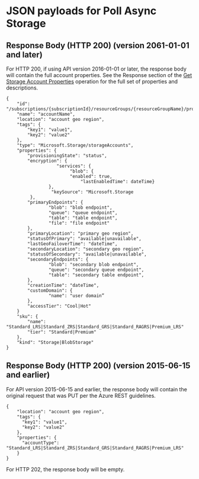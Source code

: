 # JSON payloads for Poll Async Storage

## Response Body (HTTP 200) (version 2061-01-01 and later)

For HTTP 200, if using API version 2016-01-01 or later, the response body will contain the full account properties. See the Response section of the [Get Storage Account Properties](../../api-ref/storagerp/storageaccounts.json#StorageAccounts_GetProperties) operation for the full set of properties and descriptions.

```
{
    "id": "/subscriptions/{subscriptionId}/resourceGroups/{resourceGroupName}/providers/Microsoft.Storage/storageAccounts/{accountName}",
    "name": "accountName",
    "location": "account geo region",
    "tags": {
        "key1": "value1", 
        "key2": "value2"
    },
    "type": "Microsoft.Storage/storageAccounts",
    "properties": {
        "provisioningState": "status",
        "encryption": {
	               "services": {
                        "blob": {
                        "enabled": true,
                            "lastEnabledTime": dateTime}
                },
	             "keySource": "Microsoft.Storage
         },        
        "primaryEndpoints": {
                "blob": "blob endpoint",
                "queue": "queue endpoint",
                "table": "table endpoint",
                "file": "file endpoint"
        },
        "primaryLocation": "primary geo region",
        "statusOfPrimary": "available|unavailable",
        "lastGeoFailoverTime": "dateTime",
        "secondaryLocation": "secondary geo region",
        "statusOfSecondary": "available|unavailable",
        "secondaryEndpoints": {
                "blob": "secondary blob endpoint",
                "queue": "secondary queue endpoint",
                "table": "secondary table endpoint",
        },
        "creationTime": "dateTime",
        "customDomain": {
                "name": "user domain”
        },
        "accessTier": "Cool|Hot"
    }
    "sku": {
        "name": "Standard_LRS|Standard_ZRS|Standard_GRS|Standard_RAGRS|Premium_LRS"
        "tier": "Standard|Premium"    
    }, 
    "kind": "Storage|BlobStorage"
}
```

## Response Body (HTTP 200) (version 2015-06-15 and earlier)

For API version 2015-06-15 and earlier, the response body will contain the original request that was PUT per the Azure REST guidelines.

```
{
    "location": "account geo region",
    "tags": {
      "key1": "value1", 
      "key2": "value2"
    },
    "properties": {
      "accountType": "Standard_LRS|Standard_ZRS|Standard_GRS|Standard_RAGRS|Premium_LRS"
    }
}
```

For HTTP 202, the response body will be empty.